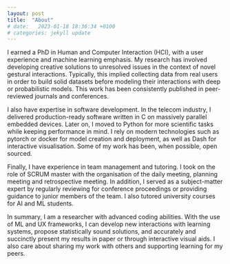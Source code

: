 ```yaml
---
layout: post
title:  "About"
# date:   2023-01-18 18:36:34 +0100
# categories: jekyll update
---
```


I earned a PhD in Human and Computer Interaction (HCI), with a user experience and machine learning emphasis. My research has involved developing creative solutions to unresolved issues in the context of novel gestural interactions. Typically, this implied collecting data from real users in order to build solid datasets before modeling their interactions with deep or probabilistic models. This work has been consistently published in peer-reviewed journals and conferences.

I also have expertise in software development. In the telecom industry, I delivered production-ready software written in C on massively parallel embedded devices. Later on, I moved to Python for more scientific tasks while keeping performance in mind. I rely on modern technologies such as pytorch or docker for model creation and deployment, as well as Dash for interactive visualisation. Some of my work has been, when possible, open sourced.

Finally, I have experience in team management and tutoring. I took on the role of SCRUM master with the organisation of the daily meeting, planning meeting and retrospective meeting. In addition, I served as a subject-matter expert by regularly reviewing for conference proceedings or providing guidance to junior members of the team. I also tutored university courses for AI and ML students.

In summary, I am a researcher with advanced coding abilities. With the use of ML and UX frameworks, I can develop new interactions with learning systems, propose statistically sound solutions, and accurately and succinctly present my results in paper or through interactive visual aids. I also care about sharing my work with others and supporting learning for my peers.
